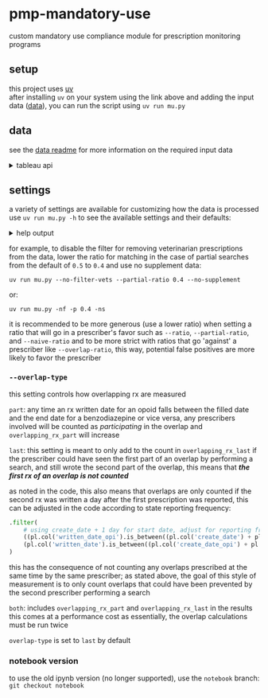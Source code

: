 # pmp-mandatory-use

custom mandatory use compliance module for prescription monitoring programs

## setup

this project uses [uv](https://github.com/astral-sh/uv?tab=readme-ov-file)  
after installing `uv` on your system using the link above and adding the input data ([data](#data)), you can run the script using `uv run mu.py`

## data

see the [data readme](data/README.md) for more information on the required input data

<details>
    <summary>tableau api</summary>

to make use of `tableauserverclient` to have the script pull the data instead of downloading manually:

1. you will need a `.env` file in the following format in the root folder of this repo:
   ```
   TABLEAU_SERVER='tableau.server.address.com'
   TABLEAU_SITE='insert-sitename'
   TABLEAU_TOKEN_NAME='INSERT-YOUR-TOKEN-NAME-HERE'
   TABLEAU_TOKEN_VALUE='INSERT-YOUR-TABLEAU-API-KEY-HERE'
   ```
   you can find your server address and site name from the url you use to access tableau, for example:
   `https://server.name.here.com/#/site/site_name` the server name would be `https://server.name.here.com` and the site name would be `site_name`
2. update the workbooks in tableau with these 4 parameters (you can set the default values all to the same date for speed in the tableau client, since `mu.py` sets these values itself for querying tableau anyway):
   | parameter | description |
   |------------------|-------------|
   | first_of_month | short date |
   | first_for_search | short date |
   | last_of_month | short date |
   | last_for_search | short date |
3. add the following calculated fields and set them as filters as described:
   | calculated field | data source | code | description |
   |--------------------|-----------------|----------------------------------------------------------------------------------------------|--------------------------------------------------------|
   | between_active | dispensations | [rx_end] >= [first_of_month] and [Filled At] <= [last_of_month] | replace other time based filters in `active_rx` with this set to True |
   | between_f_l_month | dispensations | [Written At] <= [last_of_month] and [Written At] >= [first_of_month] | replace other time based filters in `dispensations` with this set to True |
   | between_naive | dispensations | [naive_end] >= [first_of_month] and [Filled At] <= [last_of_month] | replace other time based filters in `naive_rx` with this set to True |
   | between_for_search | search requests | [Search Creation Date] <= [last_for_search] and [Search Creation Date] >= [first_for_search] | replace other time based filters in `searches` with this set To true |
4. use `--tableau-api` or `-ta` when running `mu.py`, if you use a different name than `mu` for the workbook you use for mandatory use in tableau, set the workbook name using `--workbook-name name` `-w name` (view names must match those in the [data readme](data/README.md) without the `_data.csv`).
5. the script automatically chooses dates, using the full previous month (if today is `May 24, 2024`, written start date will be set to `April 1, 2024` and written end date will be set to `April 30, 2024`)
6. to set custom start and end dates, use `--no-auto-date` or `-na` to turn off auto-dates, `--first-written-date` or `-f` to set the first written date and `--last-written-date` or `-l` to set the last written date
7. for example, to run the script for the month of January 2021, use `uv run mu.py -ta -na -f 2021-01-01 -l 2021-01-31`; note that setting longer date ranges will drastically effect performance, as well as risk timing out the `tableauserverclient`
8. for more details on the available arguments when running `mu.py` see [settings](#settings)

</details>

## settings

a variety of settings are available for customizing how the data is processed  
use `uv run mu.py -h` to see the available settings and their defaults:

<details>
    <summary>help output</summary>

```
usage: mu.py [-h] [-r RATIO] [-p PARTIAL_RATIO] [-d DAYS_BEFORE] [-nf] [-t] [-ns] [-o OVERLAP_RATIO]
             [-ot {last,part,both}] [-n NAIVE_RATIO] [-m MME_THRESHOLD] [-ta] [-w WORKBOOK_NAME] [-na]
             [-f FIRST_WRITTEN_DATE] [-l LAST_WRITTEN_DATE]

configure constants

options:
  -h, --help            show this help message and exit
  -r, --ratio RATIO     patient name similarity ratio for full search (default: 0.7)
  -p, --partial-ratio PARTIAL_RATIO
                        patient name similarity ratio for partial search (default: 0.5)
  -d, --days-before DAYS_BEFORE
                        max number of days before an rx was written to give credit for a search (default: 7)
  -nf, --no-filter-vets
                        do not remove veterinarians from data
  -t, --testing         save progress and detail files
  -ns, --no-supplement  do not add additional information to the results
  -o, --overlap-ratio OVERLAP_RATIO
                        patient name similarity for confirming overlap (default: 0.9) only used if using
                        --supplement
  -ot, --overlap-type {last,part,both}
                        type of overlap (default: last) only used if using --supplement
  -n, --naive-ratio NAIVE_RATIO
                        ratio for opioid naive confirmation (default: 0.7) only used if using --supplement
  -m, --mme-threshold MME_THRESHOLD
                        mme threshold for single rx (default: 90)
  -ta, --tableau-api    pull tableau files using the api
  -w, --workbook-name WORKBOOK_NAME
                        workbook name in tableau (default: mu) only used if using --tableau-api
  -na, --no-auto-date   pull data based on last month only used if using --tableau-api
  -f, --first-written-date FIRST_WRITTEN_DATE
                        first written date in tableau in YYYY-MM-DD format (default: 2024-04-01) only used if
                        --tableau-api --no-auto-date
  -l, --last-written-date LAST_WRITTEN_DATE
                        last written date in tableau in YYYY-MM-DD format (default: 2024-04-30) only used if
                        --tableau-api --no-auto-date
```

</details>

for example, to disable the filter for removing veterinarian prescriptions from the data, lower the ratio for matching in the case of partial searches from the default of `0.5` to `0.4` and use no supplement data:

```
uv run mu.py --no-filter-vets --partial-ratio 0.4 --no-supplement
```

or:

```
uv run mu.py -nf -p 0.4 -ns
```

it is recommended to be more generous (use a lower ratio) when setting a ratio that will go in a prescriber's favor such as `--ratio`, `--partial-ratio`, and `--naive-ratio` and to be more strict with ratios that go 'against' a prescriber like `--overlap-ratio`, this way, potential false positives are more likely to favor the prescriber

### `--overlap-type`

this setting controls how overlapping rx are measured

`part`: any time an rx written date for an opoid falls between the filled date and the end date for a benzodiazepine or vice versa, any prescribers involved will be counted as _participating_ in the overlap and `overlapping_rx_part` will increase

`last`: this setting is meant to only add to the count in `overlapping_rx_last` if the prescriber could have seen the first part of an overlap by performing a search, and still wrote the second part of the overlap, this means that **_the first rx of an overlap is not counted_**

as noted in the code, this also means that overlaps are only counted if the second rx was written a day after the first prescription was reported, this can be adjusted in the code according to state reporting frequency:

```python
.filter(
    # using create_date + 1 day for start date, adjust for reporting frequency
    ((pl.col('written_date_opi').is_between((pl.col('create_date') + pl.duration(days=1)), pl.col('rx_end'))) |
    (pl.col('written_date').is_between((pl.col('create_date_opi') + pl.duration(days=1)), pl.col('rx_end_opi'))))
)
```

this has the consequence of not counting any overlaps prescribed at the same time by the same prescriber; as stated above, the goal of this style of measurement is to only count overlaps that could have been prevented by the second prescriber performing a search

`both`: includes `overlapping_rx_part` and `overlapping_rx_last` in the results  
this comes at a performance cost as essentially, the overlap calculations must be run twice

`overlap-type` is set to `last` by default

### notebook version

to use the old ipynb version (no longer supported), use the `notebook` branch: `git checkout notebook`
